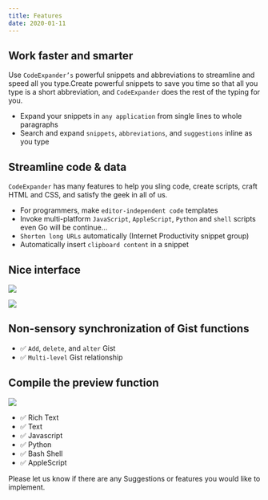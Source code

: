 ```yaml
---
title: Features
date: 2020-01-11
---
```


## Work faster and smarter

Use `CodeExpander’s` powerful snippets and abbreviations to streamline and speed all you type.Create powerful snippets to save you time so that all you type is a short abbreviation, and `CodeExpander` does the rest of the typing for you.

- Expand your snippets in `any application` from single lines to whole paragraphs
- Search and expand `snippets`, `abbreviations`, and `suggestions` inline as you type

## Streamline code & data

`CodeExpander` has many features to help you sling code, create scripts, craft HTML and CSS, and satisfy the geek in all of us.

- For programmers, make `editor-independent code` templates
- Invoke multi-platform `JavaScript`, `AppleScript`, `Python` and `shell` scripts even Go will be continue...
- `Shorten long URLs` automatically \(Internet Productivity snippet group\)
- Automatically insert `clipboard content` in a snippet

## Nice interface

![](http://oss.codeexpander.com/i/features-intro.png)

![](http://oss.codeexpander.com/i/features-editing.png)

## Non-sensory synchronization of Gist functions

- ✅ `Add`, `delete`, and `alter` Gist
- ✅ `Multi-level` Gist relationship

## Compile the preview function

![](http://oss.codeexpander.com/i/features-language.png)

- ✅ Rich Text
- ✅ Text
- ✅ Javascript
- ✅ Python
- ✅ Bash Shell
- ✅ AppleScript

Please let us know if there are any Suggestions or features you would like to implement.
